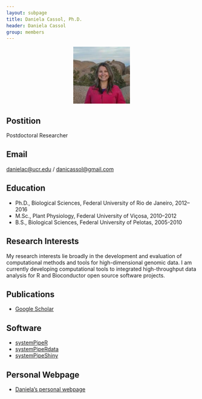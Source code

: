 ```yaml
---
layout: subpage
title: Daniela Cassol, Ph.D. 
header: Daniela Cassol 
group: members 
---
```


<p align="center"><a href="https://girke.bioinformatics.ucr.edu/members/daniela-cassol/"><img src="/members/daniela-cassol.jpeg" alt="image" style="width:150px;"/></a></p>

## Postition

Postdoctoral Researcher

## Email 

danielac@ucr.edu / danicassol@gmail.com

## Education

- Ph.D., Biological Sciences, Federal University of Rio de Janeiro, 2012–2016
- M.Sc., Plant Physiology, Federal University of Viçosa, 2010–2012
- B.S., Biological Sciences, Federal University of Pelotas, 2005-2010

## Research Interests

My research interests lie broadly in the development and evaluation of computational methods and tools for high-dimensional genomic data. I am currently developing computational tools to integrated high-throughput data analysis for R and Bioconductor open source software projects. 

## Publications

- [Google Scholar](https://scholar.google.com/citations?user=UwdJNNcAAAAJ&hl=en)

## Software

- [systemPipeR](http://www.bioconductor.org/packages/release/bioc/html/systemPipeR.html)
- [systemPipeRdata](http://www.bioconductor.org/packages/release/data/experiment/html/systemPipeRdata.html)
- [systemPipeShiny](https://www.bioconductor.org/packages/release/bioc/html/systemPipeShiny.html)

## Personal Webpage

- [Daniela’s personal webpage](https://www.dcassol.com/)

